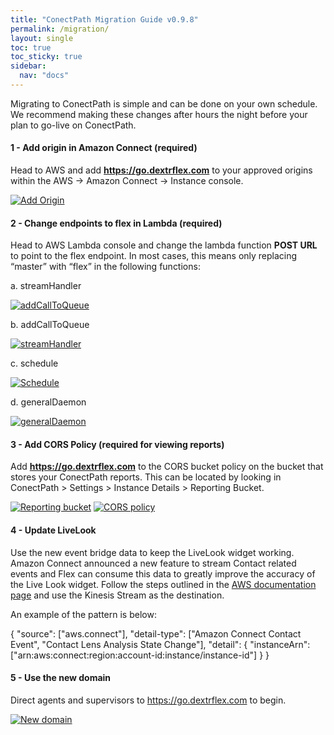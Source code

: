 ```yaml
---
title: "ConectPath Migration Guide v0.9.8"
permalink: /migration/
layout: single
toc: true
toc_sticky: true
sidebar: 
  nav: "docs"
---
```


Migrating to ConectPath is simple and can be done on your own schedule. We recommend making these changes after hours the night before your plan to go-live on ConectPath.

#### 1 - Add origin in Amazon Connect (required)

Head to AWS and add **https://go.dextrflex.com** to your approved origins within the AWS -> Amazon Connect -> Instance console. 

[![Add Origin](/assets/images/Migration/add-origin.jpg)](/assets/images/Migration/add-origin.jpg)

#### 2 - Change endpoints to flex in Lambda (required)

Head to AWS Lambda console and change the lambda function **POST URL** to point to the flex endpoint. In 
most cases, this means only replacing “master” with “flex” in the following functions:

a. streamHandler

[![addCallToQueue](/assets/images/Migration/streamHandler.jpg)](/assets/images/Migration/streamHandler.jpg)

b. addCallToQueue

[![streamHandler](/assets/images/Migration/AddCallToQueue.jpg)](/assets/images/Migration/AddCallToQueue.jpg)

c. schedule

[![Schedule](/assets/images/Migration/schedule.jpg)](/assets/images/Migration/schedule.jpg)

d. generalDaemon

[![generalDaemon](/assets/images/Migration/generalDaemon.jpg)](/assets/images/Migration/generalDaemon.jpg)

#### 3 - Add CORS Policy (required for viewing reports)

Add **https://go.dextrflex.com** to the CORS bucket policy on the bucket that stores your ConectPath reports. This can be located by looking in ConectPath > Settings > Instance Details > Reporting Bucket.

[![Reporting bucket](/assets/images/Migration/reporting-bucket.jpg)](/assets/images/Migration/reporting-bucket.jpg)
[![CORS policy](/assets/images/Migration/cors.jpg)](/assets/images/Migration/cors.jpg)



#### 4 - Update LiveLook

Use the new event bridge data to keep the LiveLook widget working. Amazon Connect announced a new feature to stream Contact related events and Flex can consume this data to greatly improve the accuracy of the Live Look widget. Follow the steps outlined in the [AWS documentation page](https://docs.aws.amazon.com/connect/latest/adminguide/contact-events.html) and use the Kinesis Stream as the destination. 

An example of the pattern is below:

 {
  "source": ["aws.connect"],
  "detail-type": ["Amazon Connect Contact Event", "Contact Lens Analysis State Change"],
  "detail": {
    "instanceArn": ["arn:aws:connect:region:account-id:instance/instance-id"]
  }
}

#### 5 - Use the new domain

Direct agents and supervisors to https://go.dextrflex.com to begin.

[![New domain](/assets/images/Migration/domain.jpg)](/assets/images/Migration/domain.jpg)